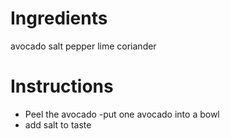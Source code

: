 # Ingredients
 avocado
 salt
 pepper
 lime
 coriander
# Instructions
- Peel the avocado
-put one avocado into a bowl
- add salt to taste
